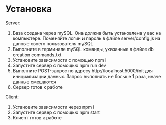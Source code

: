 # Установка

Server:
1) База создана через mySQL. Она должна быть установлена у вас на компьютере. Поменяйте логин и пароль в файле server/config.js на данные своего пользователя mySQL
2) Выполните в терминале mySQL команды, указанные в файле db creation commands.txt
3) Установите зависимости с помощью npm i
4) Запустите сервер с помощью npm run dev
5) Выполните POST-запрос по адресу http://localhost:5000/init для инициализации данных. Запрос выполнять не больше 1 раза, иначе данные смешаются
6) Сервер готов к работе

Client:
1) Установите зависимости через npm i
2) Запустите сервер с помощью npm start
3) Клиент готов к работе
